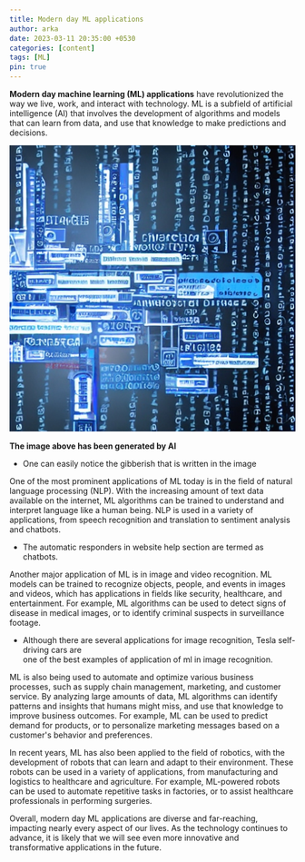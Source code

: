 ```yaml
---
title: Modern day ML applications
author: arka
date: 2023-03-11 20:35:00 +0530
categories: [content]
tags: [ML]
pin: true
---
```




<b>Modern day machine learning (ML) applications</b> have revolutionized the way we live, work, and interact with technology. ML is a subfield of artificial intelligence (AI) that involves the development of algorithms and models that can learn from data, and use that knowledge to make predictions and decisions.


![Image description](/images/81xy51cS.jpeg)

<b>The image above has been generated by AI</b>

* One can easily notice the gibberish that is written in the image

One of the most prominent applications of ML today is in the field of natural language processing (NLP). With the increasing amount of text data available on the internet, ML algorithms can be trained to understand and interpret language like a human being. NLP is used in a variety of applications, from speech recognition and translation to sentiment analysis and chatbots.

* The automatic responders in website help section are termed as chatbots.

Another major application of ML is in image and video recognition. ML models can be trained to recognize objects, people, and events in images and videos, which has applications in fields like security, healthcare, and entertainment. For example, ML algorithms can be used to detect signs of disease in medical images, or to identify criminal suspects in surveillance footage.

* Although there are several applications for image recognition, Tesla self-driving cars are<br>one of the best examples of application of ml in image recognition.

ML is also being used to automate and optimize various business processes, such as supply chain management, marketing, and customer service. By analyzing large amounts of data, ML algorithms can identify patterns and insights that humans might miss, and use that knowledge to improve business outcomes. For example, ML can be used to predict demand for products, or to personalize marketing messages based on a customer's behavior and preferences.

In recent years, ML has also been applied to the field of robotics, with the development of robots that can learn and adapt to their environment. These robots can be used in a variety of applications, from manufacturing and logistics to healthcare and agriculture. For example, ML-powered robots can be used to automate repetitive tasks in factories, or to assist healthcare professionals in performing surgeries.

Overall, modern day ML applications are diverse and far-reaching, impacting nearly every aspect of our lives. As the technology continues to advance, it is likely that we will see even more innovative and transformative applications in the future.